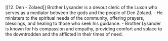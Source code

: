 [[12. Den - Zolaed]]
Brother Lysander is a devout cleric of the Luxon who serves as a mediator between the gods and the people of Den Zolaed.
    - He ministers to the spiritual needs of the community, offering prayers, blessings, and healing to those who seek his guidance.
    - Brother Lysander is known for his compassion and empathy, providing comfort and solace to the downtrodden and the afflicted in their times of need.
